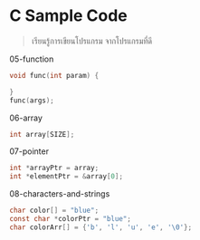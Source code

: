 # C Sample Code #

> เรียนรู้การเขียนโปรแกรม จากโปรแกรมที่ดี

05-function
```c
void func(int param) {

}
func(args);
```

06-array
```c
int array[SIZE];
```

07-pointer
```c
int *arrayPtr = array;
int *elementPtr = &array[0];
```

08-characters-and-strings
```c
char color[] = "blue";
const char *colorPtr = "blue";
char colorArr[] = {'b', 'l', 'u', 'e', '\0'};
```
